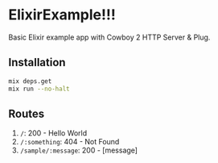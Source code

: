 # ElixirExample!!!

Basic Elixir example app with Cowboy 2 HTTP Server & Plug.

## Installation

```bash
mix deps.get
mix run --no-halt
```

## Routes

1. `/`: 200 - Hello World
2. `/:something`: 404 - Not Found
3. `/sample/:message`: 200 - [message] 
